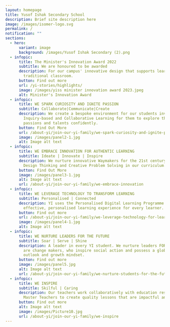```yaml
---
layout: homepage
title: Yusof Ishak Secondary School
description: Brief site description here
image: /images/isomer-logo.svg
permalink: /
notification: ""
sections:
  - hero:
      variant: image
      background: /images/Yusof Ishak Secondary (2).png
  - infopic:
      title: The Minister's Innovation Award 2022
      subtitle: We are honoured to be awarded
      description: For our campus' innovative design that supports learning beyond the
        traditional classroom.
      button: Find out more
      url: /yi-stories/highlights/
      image: /images/yiss minister innovation award 2023.jpeg
      alt: Minister's Innovation Award
  - infopic:
      title: WE SPARK CURIOSITY AND IGNITE PASSION
      subtitle: Collaborate|Communicate|Create
      description: We create a bespoke environment for our students involving
        Inquiry-based and Collaborative Learning for them to explore their
        passions and talents confidently.
      button: Find Out More
      url: /about-yi/join-our-yi-family/we-spark-curiosity-and-ignite-passion/
      image: /images/panel2-1.jpg
      alt: Image alt text
  - infopic:
      title: WE EMBRACE INNOVATION FOR AUTHENTIC LEARNING
      subtitle: Ideate | Innovate | Inspire
      description: We nurture innovative Waymakers for the 21st century by involving
        Design Thinking and Creative Problem Solving in our curriculum.
      button: Find Out More
      image: /images/panel3-1.jpg
      alt: Image alt text
      url: /about-yi/join-our-yi-family/we-embrace-innovation
  - infopic:
      title: WE LEVERAGE TECHNOLOGY TO TRANSFORM LEARNING
      subtitle: Personalised | Connected
      description: YI uses the Personalised Digital Learning Programme to provide
        effective, personalised learning experience for every learner.
      button: Find out more
      url: /about-yi/join-our-yi-family/we-leverage-technology-for-learning
      image: /images/panel4-1.jpg
      alt: Image alt text
  - infopic:
      title: WE NURTURE LEADERS FOR THE FUTURE
      subtitle: Soar | Serve | Shine
      description: A leader in every YI student. We nurture leaders FOR tomorrow who
        are change makers, who inspire social action and possess a global
        outlook and growth mindset.
      button: Find out more
      image: /images/panel5.jpg
      alt: Image alt text
      url: /about-yi/join-our-yi-family/we-nurture-students-for-the-future
  - infopic:
      title: WE INSPIRE
      subtitle: Skilful | Caring
      description: Our teachers work collaboratively with education researchers and
        Master Teachers to create quality lessons that are impactful and fun.
      button: Find out more
      alt: Image alt text
      image: /images/Picture10.jpg
      url: /about-yi/join-our-yi-family/we-inspire
---
```

